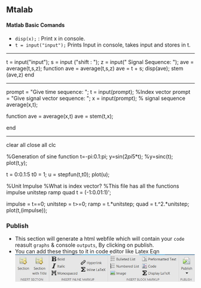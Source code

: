 ## Mtalab
#### Matlab Basic Comands
- `disp(x);` : Print x in console.
- `t = input("input");` Prints Input in console, takes input and stores in t.

-------------------

t = input("input");
s = input ("shift : ");
z = input(" Signal Sequence: ");
ave = average(t,s,z);
function ave = average(t,s,z)
    ave =  t + s;
    disp(ave);
    stem (ave,z)
end

--------------------

prompt = "Give time sequence: ";
t = input(prompt); %Index vector
prompt = "Give signal vector sequence: ";
x = input(prompt); % signal sequence
average(x,t);



function ave = average(x,t)
    ave = stem(t,x);
 
end

--------------
clear all
close all
clc

%Generation of sine function
t=-pi:0.1:pi;
y=sin(2*pi*5*t);
%y=sinc(t);
plot(t,y);

t = 0:0.1:5
t0 = 1;
u = stepfun(t,t0);
plot(u);

%Unit Impulse %What is index vector? %This file has all the functions impulse unitstep ramp quad
t = (-1:0.01:1)';

impulse = t==0;
unitstep = t>=0;
ramp = t.*unitstep;
quad = t.^2.*unitstep;
plot(t,(impulse));



### Publish
- This section will generate a html webfile which will contain your `code` reasult `graphs` & console `outputs`, By clicking on publish.
- You can add these things to it in code editor like Latex Eqn
![Resources\Publish-Matlab.jpg](..\Resources\Publish-Matlab.jpg)





























